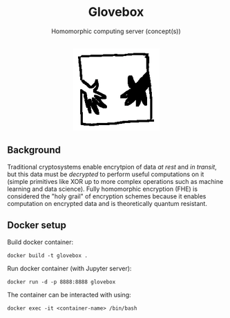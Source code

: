 <div align="center">
  <h1>Glovebox</h1>
  <p>Homomorphic computing server (concept(s))</p>
  <br>
  <img src="./glovebox.png" width="200">
</div>

## Background
Traditional cryptosystems enable encrytpion of data *at rest* and *in transit*, but this data must be *decrypted* to perform useful computations on it (simple primitives like XOR up to more complex operations such as machine learning and data science). Fully homomorphic encryption (FHE) is considered the "holy grail" of encryption schemes because it enables computation on encrypted data and is theoretically quantum resistant.

## Docker setup
Build docker container:
```
docker build -t glovebox .
```

Run docker container (with Jupyter server):
```
docker run -d -p 8888:8888 glovebox
```

The container can be interacted with using:
```
docker exec -it <container-name> /bin/bash
```
